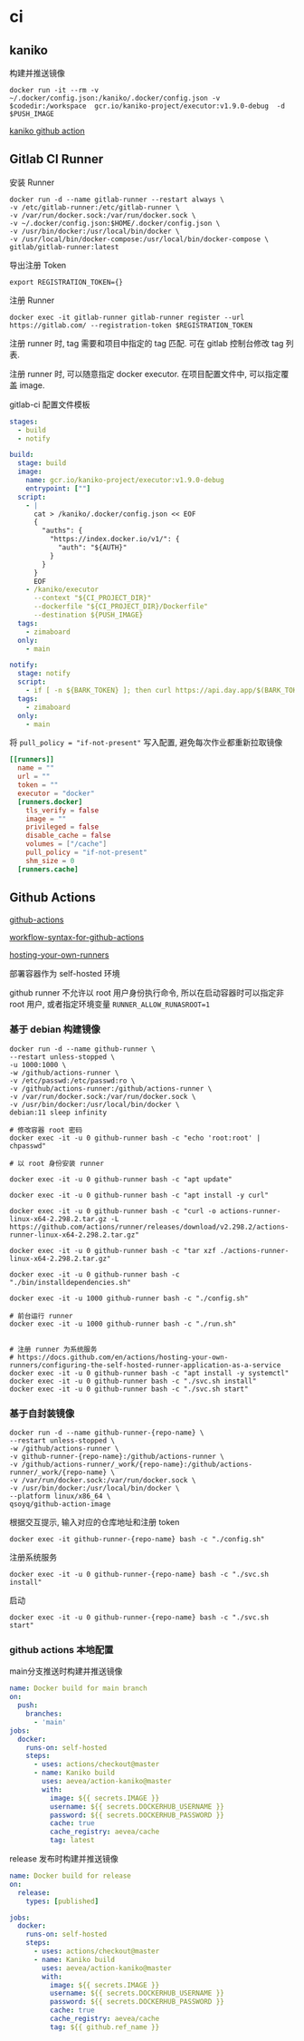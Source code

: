 # ci

## kaniko

构建并推送镜像

```shell
docker run -it --rm -v ~/.docker/config.json:/kaniko/.docker/config.json -v $codedir:/workspace  gcr.io/kaniko-project/executor:v1.9.0-debug  -d $PUSH_IMAGE
```

[kaniko github action](https://github.com/aevea/action-kaniko)

## Gitlab CI Runner

安装 Runner

```shell
docker run -d --name gitlab-runner --restart always \
-v /etc/gitlab-runner:/etc/gitlab-runner \
-v /var/run/docker.sock:/var/run/docker.sock \
-v ~/.docker/config.json:$HOME/.docker/config.json \
-v /usr/bin/docker:/usr/local/bin/docker \
-v /usr/local/bin/docker-compose:/usr/local/bin/docker-compose \
gitlab/gitlab-runner:latest
```

导出注册 Token

```shell
export REGISTRATION_TOKEN={}
```

注册 Runner

```shell
docker exec -it gitlab-runner gitlab-runner register --url https://gitlab.com/ --registration-token $REGISTRATION_TOKEN
```

注册 runner 时, tag 需要和项目中指定的 tag 匹配. 可在 gitlab 控制台修改 tag 列表.

注册 runner 时, 可以随意指定 docker executor. 在项目配置文件中, 可以指定覆盖 image.

gitlab-ci 配置文件模板

```yaml
stages:
  - build
  - notify

build:
  stage: build
  image:
    name: gcr.io/kaniko-project/executor:v1.9.0-debug
    entrypoint: [""]
  script:
    - |
      cat > /kaniko/.docker/config.json << EOF
      {
        "auths": {
          "https://index.docker.io/v1/": {
            "auth": "${AUTH}"
          }
        }
      }
      EOF
    - /kaniko/executor
      --context "${CI_PROJECT_DIR}"
      --dockerfile "${CI_PROJECT_DIR}/Dockerfile"
      --destination ${PUSH_IMAGE}
  tags:
    - zimaboard
  only:
    - main

notify:
  stage: notify
  script:
    - if [ -n ${BARK_TOKEN} ]; then curl https://api.day.app/$(BARK_TOKEN)/project%20ci%20build%20success; fi;
  tags:
    - zimaboard
  only:
    - main

```

 将 `pull_policy = "if-not-present"` 写入配置, 避免每次作业都重新拉取镜像

```conf
[[runners]]
  name = ""
  url = ""
  token = ""
  executor = "docker"
  [runners.docker]
    tls_verify = false
    image = ""
    privileged = false
    disable_cache = false
    volumes = ["/cache"]
    pull_policy = "if-not-present"
    shm_size = 0
  [runners.cache]
```

## Github Actions

[github-actions](https://docs.github.com/cn/actions)

[workflow-syntax-for-github-actions](https://docs.github.com/cn/actions/using-workflows/workflow-syntax-for-github-actions)

[hosting-your-own-runners](https://docs.github.com/cn/actions/hosting-your-own-runners)

部署容器作为 self-hosted 环境

github runner 不允许以 root 用户身份执行命令, 所以在启动容器时可以指定非 root 用户, 或者指定环境变量 `RUNNER_ALLOW_RUNASROOT=1`

### 基于 debian 构建镜像

```shell
docker run -d --name github-runner \
--restart unless-stopped \
-u 1000:1000 \
-w /github/actions-runner \
-v /etc/passwd:/etc/passwd:ro \
-v /github/actions-runner:/github/actions-runner \
-v /var/run/docker.sock:/var/run/docker.sock \
-v /usr/bin/docker:/usr/local/bin/docker \
debian:11 sleep infinity
```

```shell
# 修改容器 root 密码
docker exec -it -u 0 github-runner bash -c "echo 'root:root' | chpasswd"

# 以 root 身份安装 runner

docker exec -it -u 0 github-runner bash -c "apt update"

docker exec -it -u 0 github-runner bash -c "apt install -y curl"

docker exec -it -u 0 github-runner bash -c "curl -o actions-runner-linux-x64-2.298.2.tar.gz -L https://github.com/actions/runner/releases/download/v2.298.2/actions-runner-linux-x64-2.298.2.tar.gz"

docker exec -it -u 0 github-runner bash -c "tar xzf ./actions-runner-linux-x64-2.298.2.tar.gz"

docker exec -it -u 0 github-runner bash -c "./bin/installdependencies.sh"

docker exec -it -u 1000 github-runner bash -c "./config.sh"

# 前台运行 runner
docker exec -it -u 1000 github-runner bash -c "./run.sh"


# 注册 runner 为系统服务
# https://docs.github.com/en/actions/hosting-your-own-runners/configuring-the-self-hosted-runner-application-as-a-service
docker exec -it -u 0 github-runner bash -c "apt install -y systemctl"
docker exec -it -u 0 github-runner bash -c "./svc.sh install"
docker exec -it -u 0 github-runner bash -c "./svc.sh start"
```

### 基于自封装镜像

```shell
docker run -d --name github-runner-{repo-name} \
--restart unless-stopped \
-w /github/actions-runner \
-v github-runner-{repo-name}:/github/actions-runner \
-v /github/actions-runner/_work/{repo-name}:/github/actions-runner/_work/{repo-name} \
-v /var/run/docker.sock:/var/run/docker.sock \
-v /usr/bin/docker:/usr/local/bin/docker \
--platform linux/x86_64 \
qsoyq/github-action-image
```

根据交互提示, 输入对应的仓库地址和注册 token

```shell
docker exec -it github-runner-{repo-name} bash -c "./config.sh"
```

注册系统服务

```shell
docker exec -it -u 0 github-runner-{repo-name} bash -c "./svc.sh install"
```

启动

```shell
docker exec -it -u 0 github-runner-{repo-name} bash -c "./svc.sh start"
```

### github actions 本地配置

main分支推送时构建并推送镜像

```yaml
name: Docker build for main branch
on:
  push:
    branches:
      - 'main'
jobs:
  docker:
    runs-on: self-hosted
    steps:
      - uses: actions/checkout@master
      - name: Kaniko build
        uses: aevea/action-kaniko@master
        with:
          image: ${{ secrets.IMAGE }}
          username: ${{ secrets.DOCKERHUB_USERNAME }}
          password: ${{ secrets.DOCKERHUB_PASSWORD }}
          cache: true
          cache_registry: aevea/cache
          tag: latest

```

release 发布时构建并推送镜像

```yaml
name: Docker build for release
on:
  release:
    types: [published]

jobs:
  docker:
    runs-on: self-hosted
    steps:
      - uses: actions/checkout@master
      - name: Kaniko build
        uses: aevea/action-kaniko@master
        with:
          image: ${{ secrets.IMAGE }}
          username: ${{ secrets.DOCKERHUB_USERNAME }}
          password: ${{ secrets.DOCKERHUB_PASSWORD }}
          cache: true
          cache_registry: aevea/cache
          tag: ${{ github.ref_name }}
```
